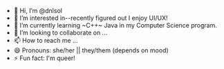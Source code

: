 - 👋 Hi, I’m @dnlsol
- 👀 I’m interested in--recently figured out I enjoy UI/UX!
- 🌱 I’m currently learning ~C++~ Java in my Computer Science program.
- 💞️ I’m looking to collaborate on ...
- 📫 How to reach me ...
- 😄 Pronouns: she/her || they/them (depends on mood)
- ⚡ Fun fact: I'm queer!

<!---
dnlsol/dnlsol is a ✨ special ✨ repository because its `README.md` (this file) appears on your GitHub profile.
You can click the Preview link to take a look at your changes.
--->
